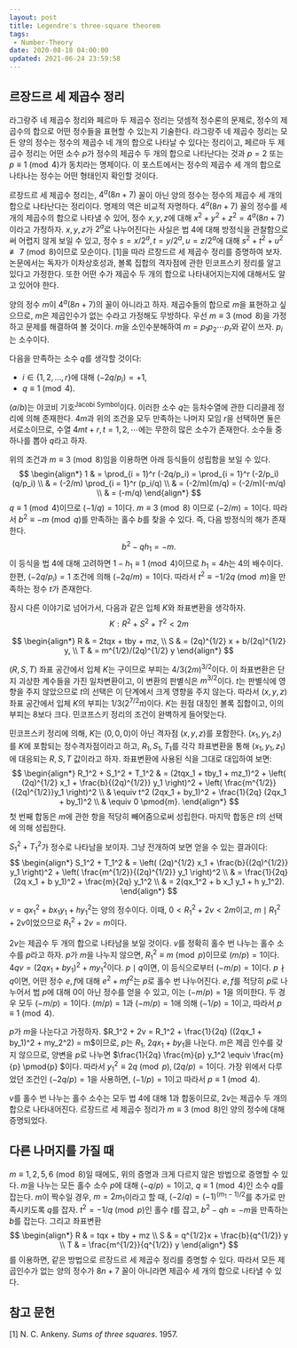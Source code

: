 ```yaml
---
layout: post
title: Legendre's three-square theorem
tags: 
 - Number-Theory
date: 2020-08-18 04:00:00
updated: 2021-06-24 23:59:58
---
```


## 르장드르 세 제곱수 정리

라그랑주 네 제곱수 정리와 페르마 두 제곱수 정리는 덧셈적 정수론의 문제로, 정수의 제곱수의 합으로 어떤 정수들을 표현할 수 있는지 기술한다. 라그랑주 네 제곱수 정리는 모든 양의 정수는 정수의 제곱수 네 개의 합으로 나타날 수 있다는 정리이고, 페르마 두 제곱수 정리는 어떤 소수 $p$가 정수의 제곱수 두 개의 합으로 나타난다는 것과 $p = 2$ 또는 $p \equiv 1 \pmod{4}$가 동치라는 명제이다. 이 포스트에서는 정수의 제곱수 세 개의 합으로 나타나는 정수는 어떤 형태인지 확인할 것이다.

르장드르 세 제곱수 정리는, $4^a (8n + 7)$ 꼴이 아닌 양의 정수는 정수의 제곱수 세 개의 합으로 나타난다는 정리이다. 명제의 역은 비교적 자명하다. $4^a (8n + 7)$ 꼴의 정수를 세 개의 제곱수의 합으로 나타낼 수 있어, 정수 $x, y, z$에 대해 $x^2 + y^2 + z^2 = 4^a (8n + 7)$이라고 가정하자. $x, y, z$가 $2^a$로 나누어진다는 사실은 법 4에 대해 방정식을 관찰함으로써 어렵지 않게 보일 수 있고, 정수 $s = x/2^a, t = y/2^a, u = z/2^a$에 대해 $s^2 + t^2 + u^2 \not\equiv 7 \pmod{8}$이므로 모순이다. [1]을 따라 르장드르 세 제곱수 정리를 증명하여 보자. 논문에서는 독자가 이차상호성과, 볼록 집합의 격자점에 관한 민코프스키 정리를 알고 있다고 가정한다. 또한 어떤 수가 제곱수 두 개의 합으로 나타내어지는지에 대해서도 알고 있어야 한다.

양의 정수 $m$이 $4^a (8n + 7)$의 꼴이 아니라고 하자. 제곱수들의 합으로 $m$을 표현하고 싶으므로, $m$은 제곱인수가 없는 수라고 가정해도 무방하다. 우선 $m \equiv 3 \pmod{8}$을 가정하고 문제를 해결하여 볼 것이다. $m$을 소인수분해하여 $m = p_1 p_2 \cdots p_r$와 같이 쓰자. $p_i$는 소수이다.

다음을 만족하는 소수 $q$를 생각할 것이다:
* $i \in \{1, 2, \dots, r\}$에 대해 $(-2q/p_i) = +1$,
* $q \equiv 1 \pmod{4}$.

$(a/b)$는 야코비 기호<sup>Jacobi Symbol</sup>이다. 이러한 소수 $q$는 등차수열에 관한 디리클레 정리에 의해 존재한다. $4m$과 위의 조건을 모두 만족하는 나머지 모임 $r$을 선택하면 둘은 서로소이므로, 수열 $4mt + r, t = 1, 2, \cdots$에는 무한히 많은 소수가 존재한다. 소수들 중 하나를 뽑아 $q$라고 하자.

위의 조건과 $m \equiv 3 \pmod{8}$임을 이용하면 아래 등식들이 성립함을 보일 수 있다. 
$$
\begin{align*}
1 & = \prod_{i = 1}^r (-2q/p_i) = \prod_{i = 1}^r (-2/p_i)(q/p_i) \\
& = (-2/m) \prod_{i = 1}^r (p_i/q) \\
& = (-2/m)(m/q) = (-2/m)(-m/q) \\
& = (-m/q)
\end{align*}
$$
$q \equiv 1 \pmod{4}$이므로 $(-1/q) = 1$이다. $m \equiv 3 \pmod{8}$ 이므로 $(-2/m) = 1$이다. 따라서 $b^2 \equiv -m \pmod{q}$를 만족하는 홀수 $b$를 찾을 수 있다. 즉, 다음 방정식의 해가 존재한다.
$$
b^2 - q h_1 = -m.
$$
이 등식을 법 4에 대해 고려하면 $1 - h_1 \equiv 1 \pmod{4}$이므로 $h_1 = 4h$는 4의 배수이다. 한편, $(-2q/p_i) = 1$ 조건에 의해 $(-2q/m) = 1$이다. 따라서 $t^2 \equiv -1/2q \pmod{m}$을 만족하는 정수 $t$가 존재한다.

잠시 다른 이야기로 넘어가서, 다음과 같은 입체 $K$와 좌표변환을 생각하자.
$$K: R^2 + S^2 + T^2 < 2m$$

$$
\begin{align*}
R & = 2tqx + tby + mz, \\
S & = (2q)^{1/2} x + b/(2q)^{1/2} y, \\
T & = m^{1/2}/(2q)^{1/2} y
\end{align*}
$$

$(R, S, T)$ 좌표 공간에서 입체 $K$는 구이므로 부피는 $4/3(2m)^{3/2}$이다. 이 좌표변환은 단지 괴상한 계수들을 가진 일차변환이고, 이 변환의 판별식은 $m^{3/2}$이다. $t$는 판별식에 영향을 주지 않았으므로 $t$의 선택은 이 단계에서 크게 영향을 주지 않는다. 따라서 $(x, y, z)$ 좌표 공간에서 입체 $K$의 부피는 $1/3 (2^{7/2} \pi)$이다. $K$는 원점 대칭인 볼록 집합이고, 이의 부피는 8보다 크다. 민코프스키 정리의 조건이 완벽하게 들어맞는다.

민코프스키 정리에 의해, $K$는 $(0, 0, 0)$이 아닌 격자점 $(x, y, z)$를 포함한다. $(x_1, y_1, z_1)$를 $K$에 포함되는 정수격자점이라고 하고, $R_1, S_1, T_1$를 각각 좌표변환을 통해 $(x_1, y_1, z_1)$에 대응되는 $R, S, T$ 값이라고 하자. 좌표변환에 사용된 식을 그대로 대입하여 보면:
$$
\begin{align*}
R_1^2 + S_1^2 + T_1^2 & = (2tqx_1 + tby_1 + mz_1)^2 + \left( (2q)^{1/2} x_1 + \frac{b}{(2q)^{1/2}} y_1 \right)^2 + \left( \frac{m^{1/2}}{(2q)^{1/2}}y_1 \right)^2 \\
& \equiv t^2 (2qx_1 + by_1)^2 + \frac{1}{2q} (2qx_1 + by_1)^2 \\
& \equiv 0 \pmod{m}.
\end{align*}
$$
첫 번째 합동은 $m$에 관한 항을 적당히 빼어줌으로써 성립한다. 마지막 합동은 $t$의 선택에 의해 성립한다.

$S_1^2 + T_1^2$가 정수로 나타남을 보이자. 그냥 전개하여 보면 얻을 수 있는 결과이다:
$$
\begin{align*}
S_1^2 + T_1^2 & = \left( (2q)^{1/2} x_1 + \frac{b}{(2q)^{1/2}} y_1 \right)^2 + \left( \frac{m^{1/2}}{(2q)^{1/2}} y_1 \right)^2 \\
& = \frac{1}{2q} (2q x_1 + b y_1)^2 + \frac{m}{2q} y_1^2 \\
& = 2(qx_1^2 + b x_1 y_1 + h y_1^2).
\end{align*}
$$

$v = qx_1^2 + bx_1 y_1 + hy_1^2$는 양의 정수이다. 이때, $0 < R_1^2 + 2v < 2m$이고, $m \mid R_1^2 + 2v$이었으므로 $R_1^2 + 2v = m$이다.

$2v$는 제곱수 두 개의 합으로 나타남을 보일 것이다. $v$를 정확히 홀수 번 나누는 홀수 소수를 $p$라고 하자. $p$가 $m$을 나누지 않으면, $R_1^2 \equiv m \pmod{p}$이므로 $(m/p) = 1$이다. $4qv = (2qx_1 + by_1)^2 + my_1^2$이다. $p \mid q$이면, 이 등식으로부터 $(-m/p) = 1$이다. $p \nmid q$이면, 어떤 정수 $e, f$에 대해 $e^2 + mf^2$는 $p$로 홀수 번 나누어진다. $e, f$를 적당히 $p$로 나누어서 법 $p$에 대해 0이 아닌 정수를 얻을 수 있고, 이는 $(-m/p) = 1$을 의미한다. 두 경우 모두 $(-m/p) = 1$이다. $(m/p) = 1$과 $(-m/p) = 1$애 의해 $(-1/p) = 1$이고, 따라서 $p \equiv 1 \pmod{4}$.

$p$가 $m$을 나눈다고 가정하자. $R_1^2 + 2v = R_1^2 + \frac{1}{2q} ((2qx_1 + by_1)^2 + my_2^2)  = m$이므로, $p$는 $R_1$, $2qx_1 + by_1$을 나눈다. $m$은 제곱 인수를 갖지 않으므로, 양변을 $p$로 나누면 $\frac{1}{2q} \frac{m}{p} y_1^2 \equiv \frac{m}{p} \pmod{p} $이다. 따라서 $y_1^2 \equiv 2q \pmod{p}, (2q/p) = 1$이다. 가장 위에서 다루었던 조건인 $(-2q/p) = 1$을 사용하면, $(-1/p) = 1$이고 따라서 $p \equiv 1 \pmod{4}$.

$v$를 홀수 번 나누는 홀수 소수는 모두 법 4에 대해 1과 합동이므로, $2v$는 제곱수 두 개의 합으로 나타내어진다. 르장드르 세 제곱수 정리가 $m \equiv 3 \pmod{8}$인 양의 정수에 대해 증명되었다.

## 다른 나머지를 가질 때

$m \equiv 1, 2, 5, 6 \pmod{8}$일 때에도, 위의 증명과 크게 다르지 않은 방법으로 증명할 수 있다. $m$을 나누는 모든 홀수 소수 $p$에 대해 $(-q/p) = 1$이고, $q \equiv 1 \pmod{4}$인 소수 $q$를 잡는다. $m$이 짝수일 경우, $m = 2m_1$이라고 할 때, $(-2/q) = (-1)^{(m_1 - 1)/2}$를 추가로 만족시키도록 $q$를 잡자. $t^2 = -1/q \pmod{p}$인 홀수 $t$를 잡고, $b^2 - qh = -m$을 만족하는 $b$를 잡는다. 그리고 좌표변환 
$$
\begin{align*}
R & = tqx + tby + mz \\
S & = q^{1/2}x + \frac{b}{q^{1/2}} y \\
T & = \frac{m^{1/2}}{q^{1/2}} y
\end{align*}
$$
를 이용하면, 같은 방법으로 르장드르 세 제곱수 정리를 증명할 수 있다. 따라서 모든 제곱인수가 없는 양의 정수가 $8n + 7$ 꼴이 아니라면 제곱수 세 개의 합으로 나타낼 수 있다.

## 참고 문헌
[1] N. C. Ankeny. *Sums of three squares*. 1957.

